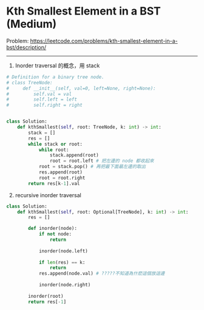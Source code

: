 Kth Smallest Element in a BST (Medium)
===

Problem: https://leetcode.com/problems/kth-smallest-element-in-a-bst/description/

---

1. Inorder traversal 的概念，用 stack
```python
# Definition for a binary tree node.
# class TreeNode:
#     def __init__(self, val=0, left=None, right=None):
#         self.val = val
#         self.left = left
#         self.right = right


class Solution:
    def kthSmallest(self, root: TreeNode, k: int) -> int:
        stack = []
        res = []
        while stack or root:
            while root:
                stack.append(root)
                root = root.left # 把左邊的 node 都收起來
            root = stack.pop() # 再把最下面最左邊的取出
            res.append(root)
            root = root.right
        return res[k-1].val
```

2. recursive inorder traversal
```python
class Solution:
    def kthSmallest(self, root: Optional[TreeNode], k: int) -> int:
        res = []

        def inorder(node):
            if not node:
                return 
            
            inorder(node.left)
            
            if len(res) == k:
                return 
            res.append(node.val) # ?????不知道為什麽這個放這邊
            
            inorder(node.right)
        
        inorder(root)
        return res[-1]
```

